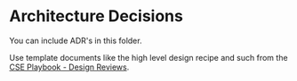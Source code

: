 # Architecture Decisions

You can include ADR's in this folder.

Use template documents like the high level design recipe and such from the [CSE Playbook - Design Reviews](https://github.com/microsoft/code-with-engineering-playbook/tree/main/docs/design/design-reviews).

